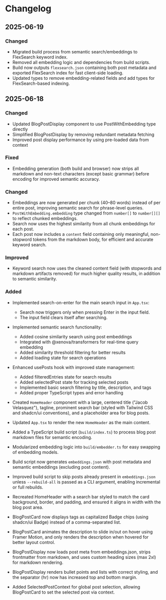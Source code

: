# Changelog

## 2025-06-19

### Changed
- Migrated build process from semantic search/embeddings to FlexSearch keyword index.
- Removed all embedding logic and dependencies from build scripts.
- Build now outputs `flexsearch.json` containing both post metadata and exported FlexSearch index for fast client-side loading.
- Updated types to remove embedding-related fields and add types for FlexSearch-based indexing.

## 2025-06-18

### Changed
- Updated BlogPostDisplay component to use PostWithEmbedding type directly
- Simplified BlogPostDisplay by removing redundant metadata fetching
- Improved post display performance by using pre-loaded data from context

### Fixed
- Embedding generation (both build and browser) now strips all markdown and non-text characters (except basic grammar) before encoding for improved semantic accuracy.

### Changed
- Embeddings are now generated per chunk (40–80 words) instead of per entire post, improving semantic search for phrase-level queries.
- `PostWithEmbedding.embedding` type changed from `number[]` to `number[][]` to reflect chunked embeddings.
- Search now uses the highest similarity from all chunk embeddings for each post.
- Each post now includes a `content` field containing only meaningful, non-stopword tokens from the markdown body, for efficient and accurate keyword search.

### Improved
- Keyword search now uses the cleaned content field (with stopwords and markdown artifacts removed) for much higher quality results, in addition to semantic similarity.

### Added
- Implemented search-on-enter for the main search input in `App.tsx`:
  - Search now triggers only when pressing Enter in the input field.
  - The input field clears itself after searching.
- Implemented semantic search functionality:
  - Added cosine similarity search using post embeddings
  - Integrated with @xenova/transformers for real-time query embedding
  - Added similarity threshold filtering for better results
  - Added loading state for search operations

- Enhanced usePosts hook with improved state management:
  - Added filteredEntries state for search results
  - Added selectedPost state for tracking selected posts
  - Implemented basic search filtering by title, description, and tags
  - Added proper TypeScript types and error handling

- Created `HomeHeader` component with a large, centered title ("Jacob Velasquez"), tagline, prominent search bar (styled with Tailwind CSS and shadcn/ui conventions), and a placeholder area for blog posts.
- Updated `App.tsx` to render the new `HomeHeader` as the main content.
- Added a TypeScript build script (`build/index.ts`) to process blog post markdown files for semantic encoding.
- Modularized embedding logic into `build/embedder.ts` for easy swapping of embedding models.
- Build script now generates `embeddings.json` with post metadata and semantic embeddings (excluding post content).
- Improved build script to skip posts already present in `embeddings.json` unless `--rebuild-all` is passed as a CLI argument, enabling incremental or full rebuilds.
- Recreated HomeHeader with a search bar styled to match the card background, border, and padding, and ensured it aligns in width with the blog post area.
- BlogPostCard now displays tags as capitalized Badge chips (using shadcn/ui Badge) instead of a comma-separated list.
- BlogPostCard animates the description to slide in/out on hover using Framer Motion, and only renders the description when hovered for better layout control.
- BlogPostDisplay now loads post meta from embeddings.json, strips frontmatter from markdown, and uses custom heading sizes (max 2xl) for markdown rendering.
- BlogPostDisplay renders bullet points and lists with correct styling, and the separator (hr) now has increased top and bottom margin.
- Added SelectedPostContext for global post selection, allowing BlogPostCard to set the selected post via context.
